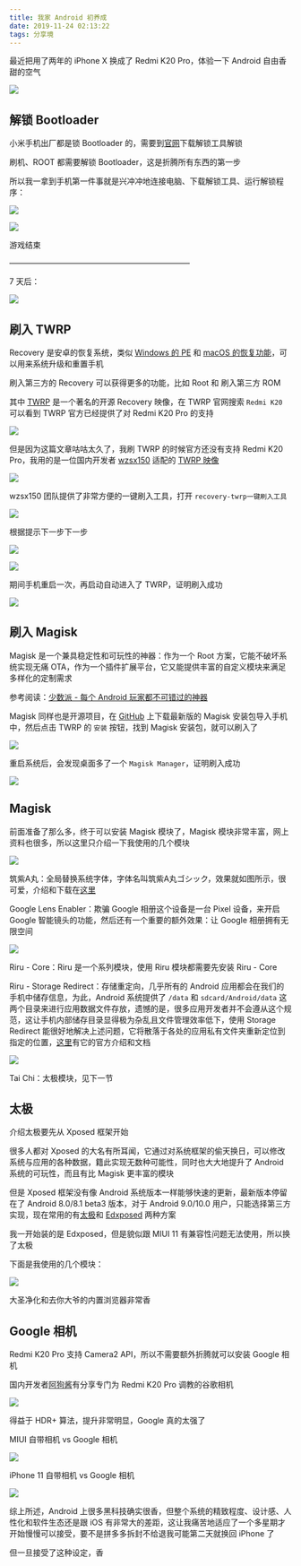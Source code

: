```yaml
---
title: 我家 Android 初养成
date: 2019-11-24 02:13:22
tags: 分享境
---
```

最近把用了两年的 iPhone X 换成了 Redmi K20 Pro，体验一下 Android 自由香甜的空气

<p><img style="max-width: 300px" src="/images/android1.jpg"></p>
<!--more-->

## 解锁 Bootloader

小米手机出厂都是锁 Bootloader 的，需要到[官网](http://www.miui.com/unlock/index.html)下载解锁工具解锁

刷机、ROOT 都需要解锁 Bootloader，这是折腾所有东西的第一步

所以我一拿到手机第一件事就是兴冲冲地连接电脑、下载解锁工具、运行解锁程序：

![](/images/android2.jpg)

![](/images/android3.png)

游戏结束

———————————————————————

7 天后：

![](/images/android4.png)

## 刷入 TWRP

Recovery 是安卓的恢复系统，类似 [Windows 的 PE](https://docs.microsoft.com/zh-cn/windows-hardware/manufacture/desktop/winpe-intro) 和 [macOS 的恢复功能](https://support.apple.com/zh-cn/HT201314)，可以用来系统升级和重置手机

刷入第三方的 Recovery 可以获得更多的功能，比如 Root 和 刷入第三方 ROM

其中 [TWRP](https://twrp.me/) 是一个著名的开源 Recovery 映像，在 TWRP 官网搜索 `Redmi K20` 可以看到 TWRP 官方已经提供了对 Redmi K20 Pro 的支持

![](/images/android5.jpg)

但是因为这篇文章咕咕太久了，我刷 TWRP 的时候官方还没有支持 Redmi K20 Pro，我用的是一位国内开发者 [wzsx150](https://weibo.com/u/6033736159) 适配的 [TWRP 映像](https://weibo.com/ttarticle/p/show?id=2309404160776561631202)

![](/images/android6.png)

wzsx150 团队提供了非常方便的一键刷入工具，打开 `recovery-twrp一键刷入工具`

![](/images/android7.png)

根据提示下一步下一步

![](/images/android8.png)

![](/images/android9.png)

期间手机重启一次，再启动自动进入了 TWRP，证明刷入成功

![](/images/android10.jpg)

## 刷入 Magisk

Magisk 是一个兼具稳定性和可玩性的神器：作为一个 Root 方案，它能不破坏系统实现无痛 OTA，作为一个插件扩展平台，它又能提供丰富的自定义模块来满足多样化的定制需求

参考阅读：[少数派 - 每个 Android 玩家都不可错过的神器](https://sspai.com/post/53043)

Magisk 同样也是开源项目，在 [GitHub](https://github.com/topjohnwu/Magisk/releases) 上下载最新版的 Magisk 安装包导入手机中，然后点击 TWRP 的 `安装` 按钮，找到 Magisk 安装包，就可以刷入了

![](/images/android11.jpg)

重启系统后，会发现桌面多了一个 `Magisk Manager`，证明刷入成功

![](/images/android12.jpg)

## Magisk

前面准备了那么多，终于可以安装 Magisk 模块了，Magisk 模块非常丰富，网上资料也很多，所以这里只介绍一下我使用的几个模块

<p><img style="max-width: 400px" src="/images/android13.png"></p>

筑紫A丸：全局替换系统字体，字体名叫筑紫A丸ゴシック，效果就如图所示，很可爱，介绍和下载在[这里](https://mp.weixin.qq.com/s/zGaX15vRE-ZPoHtAiXawhQ)

Google Lens Enabler：欺骗 Google 相册这个设备是一台 Pixel 设备，来开启 Google 智能镜头的功能，然后还有一个重要的额外效果：让 Google 相册拥有无限空间

<p><img style="max-width: 400px" src="/images/android14.jpg"></p>

Riru - Core：Riru 是一个系列模块，使用 Riru 模块都需要先安装 Riru - Core

Riru - Storage Redirect：存储重定向，几乎所有的 Android 应用都会在我们的手机中储存信息，为此，Android 系统提供了 `/data` 和 `sdcard/Android/data` 这两个目录来进行应用数据文件存放，遗憾的是，很多应用开发者并不会遵从这个规范，这让手机内部储存目录显得极为杂乱且文件管理效率低下，使用 Storage Redirect 能很好地解决上述问题，它将散落于各处的应用私有文件夹重新定位到指定的位置，[这里](https://sr.rikka.app/zh-hans/)有它的官方介绍和文档

<p><img style="max-width: 400px" src="/images/android15.jpg"></p>

Tai Chi：太极模块，见下一节

## 太极

介绍太极要先从 Xposed 框架开始

很多人都对 Xposed 的大名有所耳闻，它通过对系统框架的偷天换日，可以修改系统与应用的各种数据，籍此实现无数种可能性，同时也大大地提升了 Android 系统的可玩性，而且有比 Magisk 更丰富的模块

但是 Xposed 框架没有像 Android 系统版本一样能够快速的更新，最新版本停留在了 Android 8.0/8.1 beta3 版本，对于 Android 9.0/10.0 用户，只能选择第三方实现，现在常用的有[太极](https://taichi.cool/README_CN.html)和 [Edxposed](https://github.com/ElderDrivers/EdXposed) 两种方案

我一开始装的是 Edxposed，但是貌似跟 MIUI 11 有兼容性问题无法使用，所以换了太极

下面是我使用的几个模块：

<p><img style="max-width: 400px" src="/images/android16.jpg"></p>

大圣净化和去你大爷的内置浏览器非常香

## Google 相机

Redmi K20 Pro 支持 Camera2 API，所以不需要额外折腾就可以安装 Google 相机

国内开发者[阿狗酱](https://weibo.com/u/5213532617)有分享专门为 Redmi K20 Pro 调教的谷歌相机

<p><img style="max-width: 400px" src="/images/android17.jpg"></p>

得益于 HDR+ 算法，提升非常明显，Google 真的太强了

MIUI 自带相机 vs Google 相机

![](/images/android18.jpg)

iPhone 11 自带相机 vs Google 相机

![](/images/android19.jpg)

综上所述，Android 上很多黑科技确实很香，但整个系统的精致程度、设计感、人性化和软件生态还是跟 iOS 有非常大的差距，这让我痛苦地适应了一个多星期才开始慢慢可以接受，要不是拼多多拆封不给退我可能第二天就换回 iPhone 了

但一旦接受了这种设定，香